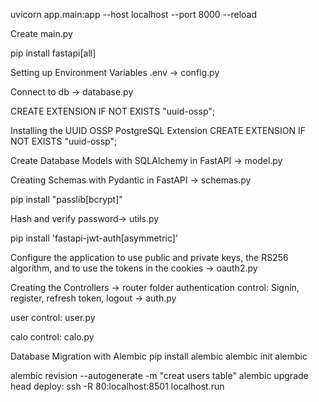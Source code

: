 uvicorn app.main:app --host localhost --port 8000 --reload

Create main.py

pip install fastapi[all]

Setting up Environment Variables .env -> config.py

Connect to db -> database.py

CREATE EXTENSION IF NOT EXISTS "uuid-ossp";

Installing the UUID OSSP PostgreSQL Extension
CREATE EXTENSION IF NOT EXISTS "uuid-ossp";

Create Database Models with SQLAlchemy in FastAPI -> model.py

Creating Schemas with Pydantic in FastAPI -> schemas.py

pip install "passlib[bcrypt]"

Hash and verify password-> utils.py

pip install 'fastapi-jwt-auth[asymmetric]'

Configure the application to use public and private keys, the RS256 algorithm, and to use the tokens in the cookies -> oauth2.py

Creating the Controllers -> router folder
authentication control: Signin, register, refresh token, logout -> auth.py

user control: user.py

calo control: calo.py

Database Migration with Alembic
pip install alembic
alembic init alembic

alembic revision --autogenerate -m "creat users table"
alembic upgrade head
deploy: 
ssh -R 80:localhost:8501 localhost.run
